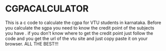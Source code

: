 # CGPACALCULATOR
This is a c code to calculate the cgpa for VTU students in karnataka.
Before you calculate the sgpa you need to know the credit point of the subjects you have .
if you don't know where to get the credit point just follow the code and you get the url of the 
vtu site and just copy paste it on your browser.
ALL THE BEST!!!

